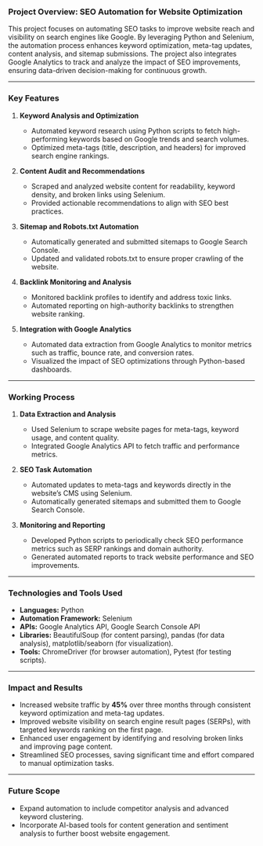 ### **Project Overview: SEO Automation for Website Optimization**

This project focuses on automating SEO tasks to improve website reach and visibility on search engines like Google. By leveraging Python and Selenium, the automation process enhances keyword optimization, meta-tag updates, content analysis, and sitemap submissions. The project also integrates Google Analytics to track and analyze the impact of SEO improvements, ensuring data-driven decision-making for continuous growth.

---

### **Key Features**

1. **Keyword Analysis and Optimization**  
   - Automated keyword research using Python scripts to fetch high-performing keywords based on Google trends and search volumes.
   - Optimized meta-tags (title, description, and headers) for improved search engine rankings.

2. **Content Audit and Recommendations**  
   - Scraped and analyzed website content for readability, keyword density, and broken links using Selenium.  
   - Provided actionable recommendations to align with SEO best practices.

3. **Sitemap and Robots.txt Automation**  
   - Automatically generated and submitted sitemaps to Google Search Console.  
   - Updated and validated robots.txt to ensure proper crawling of the website.

4. **Backlink Monitoring and Analysis**  
   - Monitored backlink profiles to identify and address toxic links.  
   - Automated reporting on high-authority backlinks to strengthen website ranking.

5. **Integration with Google Analytics**  
   - Automated data extraction from Google Analytics to monitor metrics such as traffic, bounce rate, and conversion rates.
   - Visualized the impact of SEO optimizations through Python-based dashboards.

---

### **Working Process**

1. **Data Extraction and Analysis**  
   - Used Selenium to scrape website pages for meta-tags, keyword usage, and content quality.  
   - Integrated Google Analytics API to fetch traffic and performance metrics.

2. **SEO Task Automation**  
   - Automated updates to meta-tags and keywords directly in the website’s CMS using Selenium.  
   - Automatically generated sitemaps and submitted them to Google Search Console.

3. **Monitoring and Reporting**  
   - Developed Python scripts to periodically check SEO performance metrics such as SERP rankings and domain authority.  
   - Generated automated reports to track website performance and SEO improvements.

---

### **Technologies and Tools Used**
- **Languages:** Python  
- **Automation Framework:** Selenium  
- **APIs:** Google Analytics API, Google Search Console API  
- **Libraries:** BeautifulSoup (for content parsing), pandas (for data analysis), matplotlib/seaborn (for visualization).  
- **Tools:** ChromeDriver (for browser automation), Pytest (for testing scripts).  

---

### **Impact and Results**
- Increased website traffic by **45%** over three months through consistent keyword optimization and meta-tag updates.  
- Improved website visibility on search engine result pages (SERPs), with targeted keywords ranking on the first page.  
- Enhanced user engagement by identifying and resolving broken links and improving page content.  
- Streamlined SEO processes, saving significant time and effort compared to manual optimization tasks.  

---

### **Future Scope**
- Expand automation to include competitor analysis and advanced keyword clustering.  
- Incorporate AI-based tools for content generation and sentiment analysis to further boost website engagement.  
